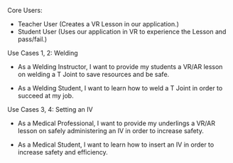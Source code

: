 Core Users:
- Teacher User (Creates a VR Lesson in our application.)
- Student User (Uses our application in VR to experience the Lesson and pass/fail.)

Use Cases 1, 2: Welding

- As a Welding Instructor, I want to provide my students a VR/AR lesson on welding a T Joint to save resources and be safe.

- As a Welding Student, I want to learn how to weld a T Joint in order to succeed at my job.

Use Cases 3, 4: Setting an IV

- As a Medical Professional, I want to provide my underlings a VR/AR lesson on safely administering an IV in order to increase safety.

- As a Medical Student, I want to learn how to insert an IV in order to increase safety and efficiency.
